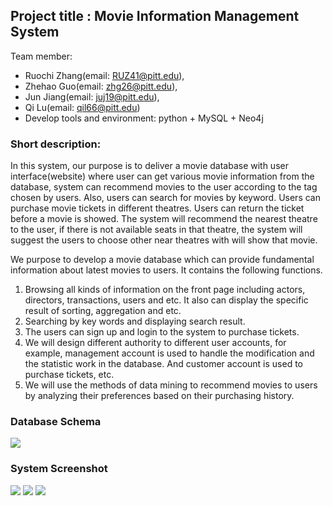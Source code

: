 ## Project title : Movie Information Management System

Team member: 
- Ruochi Zhang(email: RUZ41@pitt.edu), 
- Zhehao Guo(email: zhg26@pitt.edu), 
- Jun Jiang(email: juj19@pitt.edu),
- Qi Lu(email: qil66@pitt.edu)
- Develop tools and environment: python + MySQL + Neo4j

### Short description: 

In this system, our purpose is to deliver a movie database with user interface(website) where user can get various movie information from the database, system can recommend movies to the user according to the tag chosen by users. Also, users can search for movies by keyword. Users can purchase movie tickets in different theatres. Users can return the ticket before a movie is showed. The system will recommend the nearest theatre to the user, if there is not available seats in that theatre, the system will suggest the users to choose other near theatres with will show that movie.

We purpose to develop a movie database which can provide fundamental information about latest movies to users. It contains the following functions.

1. Browsing all kinds of information on the front page including actors, directors, transactions, users and etc. It also can display the specific result of sorting, aggregation and etc.
2. Searching by key words and displaying search result.
3. The users can sign up and login to the system to purchase tickets.
4. We will design different authority to different user accounts, for example, management account is used to handle the modification and the statistic work in the database. And customer account is used to purchase tickets, etc.
5. We will use the methods of data mining to recommend movies to users by analyzing their preferences based on their purchasing history.


### Database Schema
![](screenshots/4.png)


### System Screenshot
![](screenshots/1.png)
![](screenshots/2.png)
![](screenshots/3.png)

